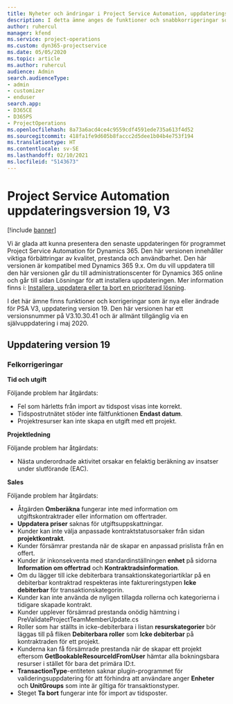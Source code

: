 ```yaml
---
title: Nyheter och ändringar i Project Service Automation, uppdateringsversion 19, V3
description: I detta ämne anges de funktioner och snabbkorrigeringar som finns tillgängliga i Project Service Automation, uppdateringsversion 19, V3.
author: ruhercul
manager: kfend
ms.service: project-operations
ms.custom: dyn365-projectservice
ms.date: 05/05/2020
ms.topic: article
ms.author: ruhercul
audience: Admin
search.audienceType:
- admin
- customizer
- enduser
search.app:
- D365CE
- D365PS
- ProjectOperations
ms.openlocfilehash: 8a73a6acd4ce4c9559cdf4591ede735a613f4d52
ms.sourcegitcommit: 418fa1fe9d605b8faccc2d5dee1b04b4e753f194
ms.translationtype: HT
ms.contentlocale: sv-SE
ms.lasthandoff: 02/10/2021
ms.locfileid: "5143673"
---
```

# <a name="project-service-automation-update-release-19-v3"></a>Project Service Automation uppdateringsversion 19, V3

[!include [banner](../includes/psa-now-project-operations.md)]

Vi är glada att kunna presentera den senaste uppdateringen för programmet Project Service Automation för Dynamics 365. Den här versionen innehåller viktiga förbättringar av kvalitet, prestanda och användbarhet. Den här versionen är kompatibel med Dynamics 365 9.x. Om du vill uppdatera till den här versionen går du till administrationscenter för Dynamics 365 online och går till sidan Lösningar för att installera uppdateringen. Mer information finns i: [Installera, uppdatera eller ta bort en prioriterad lösning](https://docs.microsoft.com/power-platform/admin/install-remove-preferred-solution).

I det här ämne finns funktioner och korrigeringar som är nya eller ändrade för PSA V3, uppdatering version 19. Den här versionen har ett versionsnummer på V3.10.30.41 och är allmänt tillgänglig via en självuppdatering i maj 2020.

## <a name="update-release-19"></a>Uppdatering version 19

### <a name="bug-fixes"></a>Felkorrigeringar

**Tid och utgift**

Följande problem har åtgärdats: 

- Fel som härletts från import av tidspost visas inte korrekt.
- Tidspostrutnätet stöder inte fältfunktionen **Endast datum**.
- Projektresurser kan inte skapa en utgift med ett projekt.

**Projektledning**

Följande problem har åtgärdats: 

-  Nästa underordnade aktivitet orsakar en felaktig beräkning av insatser under slutförande (EAC).

**Sales**

Följande problem har åtgärdats: 

- Åtgärden **Omberäkna** fungerar inte med information om utgiftskontraktrader eller information om offertrader.
- **Uppdatera priser** saknas för utgiftsuppskattningar.
-  Kunder kan inte välja anpassade kontraktstatusorsaker från sidan **projektkontrakt**.
- Kunder försämrar prestanda när de skapar en anpassad prislista från en offert.
- Kunder är inkonsekventa med standardinställningen **enhet** på sidorna **Information om offertrad** och **Kontraktradsinformation**.
- Om du lägger till icke debiterbara transaktionskategoriartiklar på en debiterbar kontraktrad respekteras inte faktureringstypen **Icke debiterbar** för transaktionskategorin.
- Kunder kan inte använda de nyligen tillagda rollerna och kategorierna i tidigare skapade kontrakt.
- Kunder upplever försämrad prestanda onödig hämtning i PreValidateProjectTeamMemberUpdate.cs
- Roller som har ställts in icke-debiterbara i listan **resurskategorier** bör läggas till på fliken **Debiterbara roller** som **Icke debiterbar** på kontraktraden för ett projekt.
- Kunderna kan få försämrade prestanda när de skapar ett projekt eftersom **GetBookableResourceIdFromUser** hämtar alla bokningsbara resurser i stället för bara det primära ID:t.
- **TransactionType**-entiteten saknar plugin-programmet för valideringsuppdatering för att förhindra att användare anger **Enheter** och **UnitGroups** som inte är giltiga för transaktionstyper.
- Steget **Ta bort** fungerar inte för import av tidsposter.
